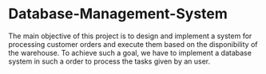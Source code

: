 # Database-Management-System

The main objective of this project is to design and implement a system for processing customer orders and execute them based on the disponibility of the warehouse.  To achieve such a goal, we have to implement a database system in such a order to process the tasks given by an user.
